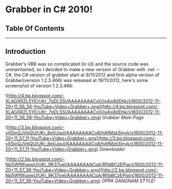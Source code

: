 # **Grabber in C# 2010!** #
## Table Of Contents ##


---


## Introduction ##

Grabber's VB6 was so complicated (in UI) and the source code was unmaintained, so I decided to make a new version of Grabber with .net --C#, the C# version of grabber start at 9/11/2012 and first alpha version of Grabber(version 1.2.3.466) was released at 19/11/2012, here's some screenshot of version 1.2.3.466:

![http://4.bp.blogspot.com/-XLAGXRZL5YE/UKr_7gDLSSI/AAAAAAAACo0/js4jx8dDtjk/s1600/2012-11-20+11_56_56-YouTube+Video+Grabber+.png](http://4.bp.blogspot.com/-XLAGXRZL5YE/UKr_7gDLSSI/AAAAAAAACo0/js4jx8dDtjk/s1600/2012-11-20+11_56_56-YouTube+Video+Grabber+.png)
_Grabber Main Page_

![http://3.bp.blogspot.com/-vXSinQJVbQU/UKr_8e0JquI/AAAAAAAACo8/hAfMzkSInyk/s1600/2012-11-20+11_57_11-YouTube+Video+Grabber+.png](http://3.bp.blogspot.com/-vXSinQJVbQU/UKr_8e0JquI/AAAAAAAACo8/hAfMzkSInyk/s1600/2012-11-20+11_57_11-YouTube+Video+Grabber+.png)
_Downloader_

![http://2.bp.blogspot.com/-Np5Wf6fupwU/UKr_9K37oeI/AAAAAAAACpA/RfibBCzEPiw/s1600/2012-11-20+11_57_36-YouTube+Video+Grabber+.png](http://2.bp.blogspot.com/-Np5Wf6fupwU/UKr_9K37oeI/AAAAAAAACpA/RfibBCzEPiw/s1600/2012-11-20+11_57_36-YouTube+Video+Grabber+.png)
_OPPA GANGNAM STYLE!_